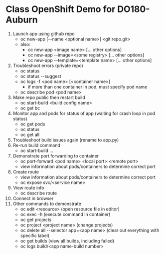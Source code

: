 # Class OpenShift Demo for DO180-Auburn

1. Launch app using github repo
   - oc new-app [--name \<optional name\>] \<git repo.git\>
   - also:
     - oc new-app \<image name\> [... other options]
     - oc new-app --image=\<some registry\> [... other options]
     - oc new-app --template=\<template name\> [... other options]    
2. Troubleshoot errors (private repo)
   - oc status
   - oc status --suggest
   - oc logs -f \<pod name\> [\<container name\>]
     - if more than one container in pod, must specify pod name
   - oc describe pod \<pod name\>
3. Make repo public then restart build
   - oc start-build \<build config name\>
   - oc get bc
4. Monitor app and pods for status of app (waiting for crash loop in pod status)
   - oc get pods
   - oc status
   - oc get all
5. Troubleshoot build issues again (rename to app.py)
6. Re-run build command
   - oc start-build ...
7. Demonstrate port forwarding to container
   - oc port-forward \<pod name\> \<local port\>:\<remote port\>
   - view information about pods/containers to determine correct port
8. Create route
   - view information about pods/containers to determine correct port
   - oc expose svc/\<service name\>
9. View route info
   - oc describe route
10. Connect in browser
11. Other commands to demonstrate
    - oc edit \<resource\> (open resource file in editor)
    - oc exec -h (execute command in container)
    - oc get projects
    - oc project \<project name\> (change projects)
    - oc delete all --selector app=\<app name\> (clear out everything with specific label)
    - oc get builds (view all builds, including failed)
    - oc logs build/\<app name-build number\>
